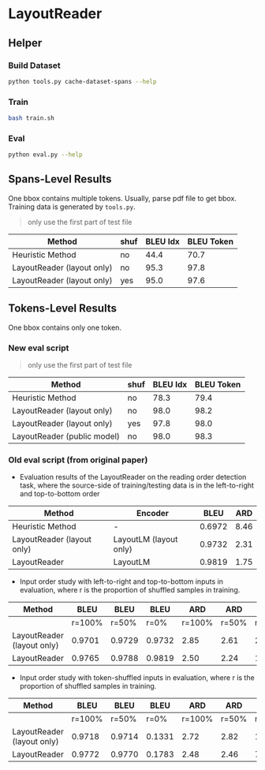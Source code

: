 # LayoutReader

## Helper

### Build Dataset

```bash
python tools.py cache-dataset-spans --help
```

### Train

```bash
bash train.sh
```

### Eval

```bash
python eval.py --help
```

## Spans-Level Results

One bbox contains multiple tokens. Usually, parse pdf file to get bbox. Training data is generated by `tools.py`.

> only use the first part of test file

| Method                     | shuf | BLEU Idx | BLEU Token |
|----------------------------|------|----------|------------|
| Heuristic Method           | no   | 44.4     | 70.7       |
| LayoutReader (layout only) | no   | 95.3     | 97.8       |
| LayoutReader (layout only) | yes  | 95.0     | 97.6       |

## Tokens-Level Results

One bbox contains only one token.

### New eval script

> only use the first part of test file

| Method                      | shuf | BLEU Idx | BLEU Token |
|-----------------------------|------|----------|------------|
| Heuristic Method            | no   | 78.3     | 79.4       |
| LayoutReader (layout only)  | no   | 98.0     | 98.2       |
| LayoutReader (layout only)  | yes  | 97.8     | 98.0       |
| LayoutReader (public model) | no   | 98.0     | 98.3       |

### Old eval script (from original paper)

* Evaluation results of the LayoutReader on the reading order detection task, where the source-side of training/testing
  data is in the left-to-right and top-to-bottom order

| Method                     | Encoder                | BLEU   | ARD  |
|----------------------------|------------------------|--------|------|
| Heuristic Method           | -                      | 0.6972 | 8.46 |
| LayoutReader (layout only) | LayoutLM (layout only) | 0.9732 | 2.31 |
| LayoutReader               | LayoutLM               | 0.9819 | 1.75 |

* Input order study with left-to-right and top-to-bottom inputs in evaluation, where r is the proportion of
  shuffled samples in training.

| Method                     | BLEU   | BLEU   | BLEU   | ARD    | ARD   | ARD  |
|----------------------------|--------|--------|--------|--------|-------|------|
|                            | r=100% | r=50%  | r=0%   | r=100% | r=50% | r=0% |
| LayoutReader (layout only) | 0.9701 | 0.9729 | 0.9732 | 2.85   | 2.61  | 2.31 |
| LayoutReader               | 0.9765 | 0.9788 | 0.9819 | 2.50   | 2.24  | 1.75 |

* Input order study with token-shuffled inputs in evaluation, where r is the proportion of shuffled samples in training.

| Method                     | BLEU   | BLEU   | BLEU   | ARD    | ARD   | ARD    |
|----------------------------|--------|--------|--------|--------|-------|--------|
|                            | r=100% | r=50%  | r=0%   | r=100% | r=50% | r=0%   |
| LayoutReader (layout only) | 0.9718 | 0.9714 | 0.1331 | 2.72   | 2.82  | 105.40 |
| LayoutReader               | 0.9772 | 0.9770 | 0.1783 | 2.48   | 2.46  | 72.94  |
